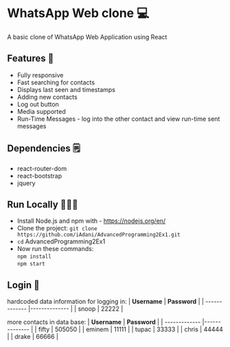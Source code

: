 # WhatsApp Web clone 💻
A basic clone of WhatsApp Web Application using React

## Features 💫
* Fully responsive
* Fast searching for contacts
* Displays last seen and timestamps
* Adding new contacts
* Log out button
* Media supported
* Run-Time Messages - log into the other contact and view run-time sent messages

## Dependencies 🗒
* react-router-dom
* react-bootstrap
* jquery

## Run Locally 👨🏽‍💻
* Install Node.js and npm with - https://nodejs.org/en/
* Clone the project:
`git clone https://github.com/iAdani/AdvancedProgramming2Ex1.git`
* `cd` AdvancedProgramming2Ex1
* Now run these commands:  
`npm install`  
`npm start`

## Login 🔑
hardcoded data information for logging in:
| **Username**     | **Password**      | 
| ------------- |-------------- |
| snoop     | 22222    |

more contacts in data base:
| **Username**     | **Password**      | 
| ------------- |-------------- |
| fifty     | 505050    |
| eminem     | 11111    |
| tupac     | 33333    |
| chris     | 44444    |
| drake     | 66666    |
